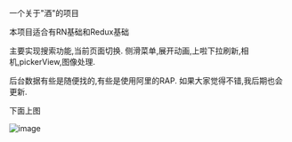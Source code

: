 一个关于"酒"的项目

本项目适合有RN基础和Redux基础

主要实现搜索功能,当前页面切换.
侧滑菜单,展开动画,上啦下拉刷新,相机,pickerView,图像处理.

后台数据有些是随便找的,有些是使用阿里的RAP.
如果大家觉得不错,我后期也会更新.

下面上图

![image](https://github.com/JonsonHI/Whale/raw/master/image/1.gif )  
